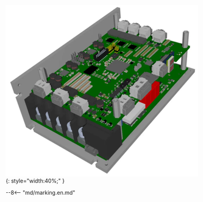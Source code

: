 ![TGZ-48-50/100RI pic](../../../../source/img/photo_TGZ-S-48-50_100-UNI-RI.webp){: style="width:40%;" }

--8<-- "md/marking.en.md"
